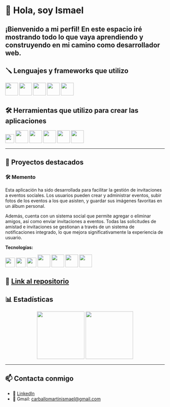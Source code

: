 # 👋 Hola, soy Ismael

¡Bienvenido a mi perfil!
En este espacio iré mostrando todo lo que vaya aprendiendo y construyendo en mi camino como desarrollador web.
---

## 🪛 Lenguajes y frameworks que utilizo
<p align="left">
  <!-- PHP -->
<img src="https://cdn.jsdelivr.net/gh/devicons/devicon/icons/php/php-original.svg" width="40" />

<!-- Symfony -->
<img src="https://cdn.jsdelivr.net/gh/devicons/devicon/icons/symfony/symfony-original.svg" width="40" />

<!-- JavaScript -->
<img src="https://cdn.jsdelivr.net/gh/devicons/devicon/icons/javascript/javascript-original.svg" width="40" />

<!-- React -->
<img src="https://cdn.jsdelivr.net/gh/devicons/devicon/icons/react/react-original.svg" width="40" />

<!-- Python -->
<img src="https://cdn.jsdelivr.net/gh/devicons/devicon/icons/python/python-original.svg" width="40" />

</p>

## 🛠 Herramientas que utilizo para crear las aplicaciones 
<p align="left">
<!-- GitHub Copilot (usando Shields.io) -->
<img src="https://img.shields.io/badge/GitHub%20Copilot-181717?style=for-the-badge&logo=github&logoColor=white" height="28" />

<!-- MongoDB -->
<img src="https://cdn.jsdelivr.net/gh/devicons/devicon/icons/mongodb/mongodb-original.svg" width="40" />

<!-- Docker -->
<img src="https://cdn.jsdelivr.net/gh/devicons/devicon/icons/docker/docker-original.svg" width="40" />

<!-- Postman -->
<img src="https://cdn.jsdelivr.net/gh/devicons/devicon/icons/postman/postman-original.svg" width="40" />

<!-- Git -->
<img src="https://cdn.jsdelivr.net/gh/devicons/devicon/icons/git/git-original.svg" width="40" />

<!-- MySQL -->
<img src="https://cdn.jsdelivr.net/gh/devicons/devicon/icons/mysql/mysql-original.svg" width="40" />
</p>

---

## 📌 Proyectos destacados
### 🛠️ Memento
Esta aplicación ha sido desarrollada para facilitar la gestión de invitaciones a eventos sociales. Los usuarios pueden crear y administrar eventos, subir fotos de los eventos a los que asisten, y guardar sus imágenes favoritas en un álbum personal.

Además, cuenta con un sistema social que permite agregar o eliminar amigos, así como enviar invitaciones a eventos. Todas las solicitudes de amistad e invitaciones se gestionan a través de un sistema de notificaciones integrado, lo que mejora significativamente la experiencia de usuario.

**Tecnologías:**
<p align="left">
<img src="https://cdn.jsdelivr.net/gh/devicons/devicon/icons/react/react-original.svg" width="30" />
<img src="https://cdn.jsdelivr.net/gh/devicons/devicon/icons/javascript/javascript-original.svg" width="30" />
<img src="https://cdn.jsdelivr.net/gh/devicons/devicon/icons/docker/docker-original.svg" width="30" />
<img src="https://cdn.jsdelivr.net/gh/devicons/devicon/icons/symfony/symfony-original.svg" width="40" />
<img src="https://cdn.jsdelivr.net/gh/devicons/devicon/icons/postman/postman-original.svg" width="40" />
<img src="https://cdn.jsdelivr.net/gh/devicons/devicon/icons/git/git-original.svg" width="40" />
<img src="https://cdn.jsdelivr.net/gh/devicons/devicon/icons/mysql/mysql-original.svg" width="40" />
</p>

🔗 [Link al repositorio](https://github.com/IsmaCar/Eventos-App) 
---

## 📊 Estadísticas

<p align="center">
  <img src="https://github-readme-stats.vercel.app/api?username=IsmaCar&show_icons=true&theme=github_dark" height="150"/>
  <img src="https://github-readme-stats.vercel.app/api/top-langs/?username=IsmaCar&layout=compact&theme=github_dark" height="150"/>
</p>

---

## 📫 Contacta conmigo

- 💼 [LinkedIn](https://www.linkedin.com/in/ismael-carballo-martin-41601a220/)
- 📧 Gmail: carballomartinismael@gmail.com
